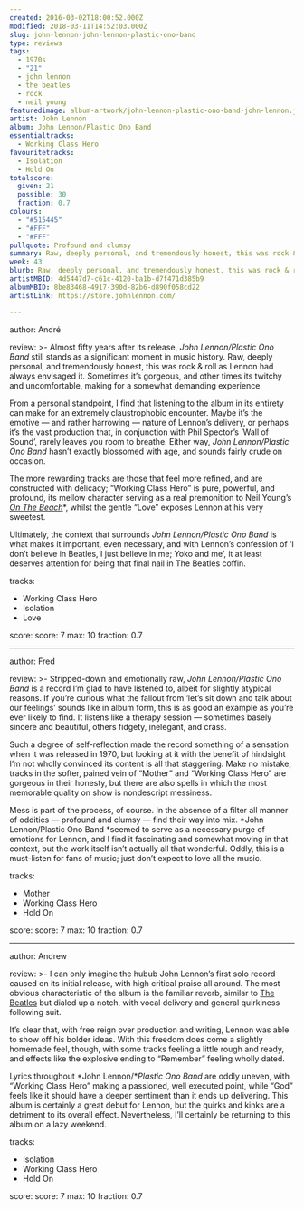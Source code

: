 ```yaml
---
created: 2016-03-02T18:00:52.000Z
modified: 2018-03-11T14:52:03.000Z
slug: john-lennon-john-lennon-plastic-ono-band
type: reviews
tags:
  - 1970s
  - "21"
  - john lennon
  - the beatles
  - rock
  - neil young
featuredimage: album-artwork/john-lennon-plastic-ono-band-john-lennon.jpg
artist: John Lennon
album: John Lennon/Plastic Ono Band
essentialtracks:
  - Working Class Hero
favouritetracks:
  - Isolation
  - Hold On
totalscore:
  given: 21
  possible: 30
  fraction: 0.7
colours:
  - "#515445"
  - "#FFF"
  - "#FFF"
pullquote: Profound and clumsy
summary: Raw, deeply personal, and tremendously honest, this was rock & roll as Lennon had always envisaged it. Sometimes it’s gorgeous, and other times its twitchy and uncomfortable, making for a somewhat demanding experience.
week: 43
blurb: Raw, deeply personal, and tremendously honest, this was rock & roll as Lennon had envisaged it. Sometimes it's gorgeous, others twitchy and uncomfortable.
artistMBID: 4d5447d7-c61c-4120-ba1b-d7f471d385b9
albumMBID: 8be83468-4917-390d-82b6-d890f058cd22
artistLink: https://store.johnlennon.com/

---
```


author: André

review: >-
  Almost fifty years after its release, *John Lennon/Plastic Ono Band* still stands as a significant moment in music history. Raw, deeply personal, and tremendously honest, this was rock & roll as Lennon had always envisaged it. Sometimes it’s gorgeous, and other times its twitchy and uncomfortable, making for a somewhat demanding experience. 
  
  From a personal standpoint, I find that listening to the album in its entirety can make for an extremely claustrophobic encounter. Maybe it’s the emotive — and rather harrowing — nature of Lennon’s delivery, or perhaps it’s the vast production that, in conjunction with Phil Spector’s ‘Wall of Sound’, rarely leaves you room to breathe. Either way, *John Lennon/Plastic Ono Band* hasn’t exactly blossomed with age, and sounds fairly crude on occasion. 
  
  The more rewarding tracks are those that feel more refined, and are constructed with delicacy; “Working Class Hero” is pure, powerful, and profound, its mellow character serving as a real premonition to Neil Young’s [*On The Beach*](/reviews/neil-young-on-the-beach/)*, whilst the gentle “Love” exposes Lennon at his very sweetest. 
  
  Ultimately, the context that surrounds *John Lennon/Plastic Ono Band* is what makes it important, even necessary, and with Lennon’s confession of ‘I don’t believe in Beatles, I just believe in me; Yoko and me’, it at least deserves attention for being that final nail in The Beatles coffin.

tracks:
  - Working Class Hero
  - ­Isolation
  - ­Love

score:
  score: 7
  max: 10
  fraction: 0.7

---
author: Fred

review: >-
  Stripped-down and emotionally raw, *John Lennon/Plastic Ono Band* is a record I’m glad to have listened to, albeit for slightly atypical reasons. If you’re curious what the fallout from ‘let’s sit down and talk about our feelings’ sounds like in album form, this is as good an example as you’re ever likely to find. It listens like a therapy session — sometimes basely sincere and beautiful, others fidgety, inelegant, and crass. 
  
  Such a degree of self-reflection made the record something of a sensation when it was released in 1970, but looking at it with the benefit of hindsight I’m not wholly convinced its content is all that staggering. Make no mistake, tracks in the softer, pained vein of “Mother” and “Working Class Hero” are gorgeous in their honesty, but there are also spells in which the most memorable quality on show is nondescript messiness. 
  
  Mess is part of the process, of course. In the absence of a filter all manner of oddities — profound and clumsy — find their way into mix. *John Lennon/Plastic Ono Band *seemed to serve as a necessary purge of emotions for Lennon, and I find it fascinating and somewhat moving in that context, but the work itself isn’t actually all that wonderful. Oddly, this is a must-listen for fans of music; just don’t expect to love all the music.

tracks:
  - Mother
  - ­Working Class Hero
  - ­Hold On

score:
  score: 7
  max: 10
  fraction: 0.7

---
author: Andrew

review: >-
  I can only imagine the hubub John Lennon’s first solo record caused on its initial release, with high critical praise all around. The most obvious characteristic of the album is the familiar reverb, similar to [The Beatles](/reviews/the-beatles-revolver/) but dialed up a notch, with vocal delivery and general quirkiness following suit. 
  
  It’s clear that, with free reign over production and writing, Lennon was able to show off his bolder ideas. With this freedom does come a slightly homemade feel, though, with some tracks feeling a little rough and ready, and effects like the explosive ending to “Remember” feeling wholly dated. 
  
  Lyrics throughout *John Lennon/**Plastic Ono Band* are oddly uneven, with “Working Class Hero” making a passioned, well executed point, while “God” feels like it should have a deeper sentiment than it ends up delivering. This album is certainly a great debut for Lennon, but the quirks and kinks are a detriment to its overall effect. Nevertheless, I’ll certainly be returning to this album on a lazy weekend.

tracks:
  - Isolation
  - ­Working Class Hero
  - ­Hold On

score:
  score: 7
  max: 10
  fraction: 0.7
